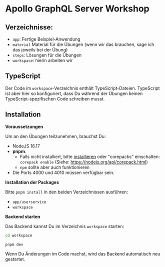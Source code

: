 # Apollo GraphQL Server Workshop

## Verzeichnisse:

* `app`: Fertige Beispiel-Anwendung
* `material` Material für die Übungen (wenn wir das brauchen, sage ich das jeweils bei der Übung)
* `steps`: Lösungen für die Übungen
* `workspace`: hierin arbeiten wir

## TypeScript

Der Code im `workspace`-Verzeichnis enthält TypeScript-Dateien. TypeScript ist aber hier so konfiguriert,
dass Du während der Übungen keinen TypeScript-spezifischen Code schreiben musst.

## Installation

**Voraussetzungen**

Um an den Übungen teilzunehmen, brauchst Du:
* NodeJS 16.17
* **pnpm**. 
  * Falls nicht installiert, bitte [installieren](https://pnpm.io/installation) oder "corepacks" einschalten: `corepack enable` (Siehe: https://nodejs.org/api/corepack.html)
  * `npm` sollte aber auch funktionieren
* Die Ports 4000 und 4010 müssen verfügbar sein.

**Installation der Packages**

Bitte `pnpm install` in den beiden Verzeichnissen ausführen:

* `app/userservice`
* `workspace`

**Backend starten**

Das Backend kannst Du im Verzeichnis `workspace` starten:

```bash
cd workspace

pnpm dev
```

Wenn Du Änderungen im Code machst, wird das Backend automatisch neu gestartet.